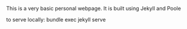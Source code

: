 This is a very basic personal webpage. 
It is built using Jekyll and Poole 

to serve locally: bundle exec jekyll serve